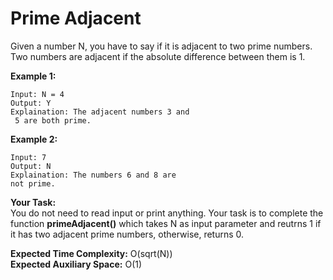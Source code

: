 # Prime Adjacent
Given a number N, you have to say if it is adjacent to two prime numbers. Two numbers are adjacent if the absolute difference between them is 1.

**Example 1:**
```
Input: N = 4
Output: Y
Explaination: The adjacent numbers 3 and
 5 are both prime.
```
**Example 2:**
```
Input: 7
Output: N
Explaination: The numbers 6 and 8 are 
not prime.
```
**Your Task:**<br>
You do not need to read input or print anything. Your task is to complete the function **primeAdjacent()** which takes N as input parameter and reutrns 1 if it has two adjacent prime numbers, otherwise, returns 0.

**Expected Time Complexity:** O(sqrt(N))<br>
**Expected Auxiliary Space:** O(1)
